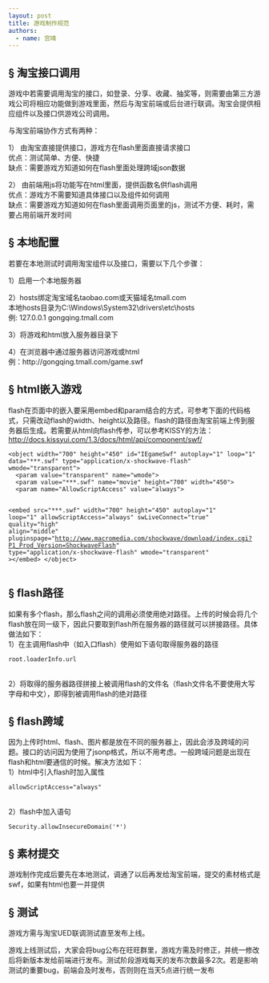```yaml
---
layout: post
title: 游戏制作规范
authors:
  - name: 宫晴
---
```




## &#167; 淘宝接口调用
<p>游戏中若需要调用淘宝的接口，如登录、分享、收藏、抽奖等，则需要由第三方游戏公司将相应功能做到游戏里面，然后与淘宝前端或后台进行联调。淘宝会提供相应组件以及接口供游戏公司调用。 </p>
<p>与淘宝前端协作方式有两种：</p>
<p>1） 由淘宝直接提供接口，游戏方在flash里面直接请求接口
<br/>优点：测试简单、方便、快捷
<br/>缺点：需要游戏方知道如何在flash里面处理跨域json数据
</p>
<p>2）  由前端用js将功能写在html里面，提供函数名供flash调用
<br/>优点：游戏方不需要知道具体接口以及组件如何调用
<br/>缺点：需要游戏方知道如何在flash里面调用页面里的js，测试不方便、耗时，需要占用前端开发时间
</p>

## &#167; 本地配置
<p>若要在本地测试时调用淘宝组件以及接口，需要以下几个步骤：</p>
<p>1）启用一个本地服务器</p>
<p>2）hosts绑定淘宝域名taobao.com或天猫域名tmall.com
<br/>本地hosts目录为C:\Windows\System32\drivers\etc\hosts
<br/>例:  127.0.0.1  gongqing.tmall.com</p>
<p>3）将游戏和html放入服务器目录下</p>
<p>4）在浏览器中通过服务器访问游戏或html
<br/>例：http://gongqing.tmall.com/game.swf
</p>

## &#167; html嵌入游戏
<p>flash在页面中的嵌入要采用embed和param结合的方式，可参考下面的代码格式，只需改动flash的width、height以及路径。flash的路径由淘宝前端上传到服务器后生成。若需要从html向flash传参，可以参考KISSY的方法：<a href="http://docs.kissyui.com/1.3/docs/html/api/component/swf/">http://docs.kissyui.com/1.3/docs/html/api/component/swf/</a>
<pre><code>&lt;object width="700" height="450" id="IEgameSwf" autoplay="1" loop="1" data="***.swf" type="application/x-shockwave-flash" wmode="transparent"&gt;
  &lt;param value="transparent" name="wmode"&gt;
  &lt;param value="***.swf" name="movie" height="700" width="450"&gt;
  &lt;param name="AllowScriptAccess" value="always"&gt;

  &lt;embed src="***.swf" width="700" height="450" autoplay="1" loop="1" allowScriptAccess="always" swLiveConnect="true" quality="high" align="middle" pluginspage="http://www.macromedia.com/shockwave/download/index.cgi?P1_Prod_Version=ShockwaveFlash" type="application/x-shockwave-flash" wmode="transparent" &gt;&lt;/embed&gt;
&lt;/object&gt;</code></pre>
</p>

## &#167; flash路径
<p>如果有多个flash，那么flash之间的调用必须使用绝对路径。上传的时候会将几个flash放在同一级下，因此只要取到flash所在服务器的路径就可以拼接路径。具体做法如下：
<br/>1）在主调用flash中（如入口flash）使用如下语句取得服务器的路径
<pre><code>root.loaderInfo.url</code></pre>
<br/>2）将取得的服务器路径拼接上被调用flash的文件名（flash文件名不要使用大写字母和中文），即得到被调用flash的绝对路径
</p>

## &#167; flash跨域
<p>因为上传时html、flash、图片都是放在不同的服务器上，因此会涉及跨域的问题。接口的访问因为使用了jsonp格式，所以不用考虑。一般跨域问题是出现在flash和html要通信的时候。解决方法如下：
<br/>1）html中引入flash时加入属性 
<pre><code>allowScriptAccess="always"</code></pre>
<br/>2）flash中加入语句 
<pre><code>Security.allowInsecureDomain('*')</code></pre>
</p>

## &#167; 素材提交
<p>游戏制作完成后要先在本地测试，调通了以后再发给淘宝前端，提交的素材格式是swf，如果有html也要一并提供</p>

## &#167; 测试
<p>游戏方需与淘宝UED联调测试直至发布上线。</p>
<p>游戏上线测试后，大家会将bug公布在旺旺群里，游戏方需及时修正，并统一修改后将新版本发给前端进行发布。测试阶段游戏每天的发布次数最多2次。若是影响测试的重要bug，前端会及时发布，否则则在当天5点进行统一发布</p>
